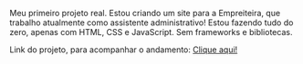 Meu primeiro projeto real.
Estou criando um site para a Empreiteira, que trabalho atualmente como assistente administrativo!
Estou fazendo tudo do zero, apenas com HTML, CSS e JavaScript. Sem frameworks e bibliotecas. 

Link do projeto, para acompanhar o andamento: [Clique aqui!](https://as-gaspar.github.io/siteConstrutora/)
